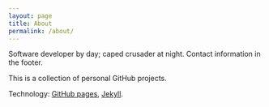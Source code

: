 ```yaml
---
layout: page
title: About
permalink: /about/
---
```


Software developer by day; caped crusader at night. Contact information in the footer.

This is a collection of personal GitHub projects.

Technology: [GitHub pages](https://pages.github.com/), [Jekyll](https://jekyllrb.com/).

